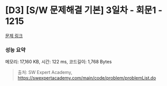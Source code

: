 # [D3] [S/W 문제해결 기본] 3일차 - 회문1 - 1215 

[문제 링크](https://swexpertacademy.com/main/code/problem/problemDetail.do?contestProbId=AV14QpAaAAwCFAYi) 

### 성능 요약

메모리: 17,160 KB, 시간: 122 ms, 코드길이: 1,768 Bytes



> 출처: SW Expert Academy, https://swexpertacademy.com/main/code/problem/problemList.do